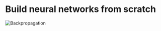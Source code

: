 # Build neural networks from scratch
![Backpropagation](https://github.com/ahmedbesbes/Neural-Network-from-scratch/blob/master/images/backprop.gif)

